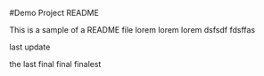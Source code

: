 #Demo Project README

This is a sample of a README file
lorem lorem
lorem
dsfsdf
fdsffas


last update



the last final final finalest 




